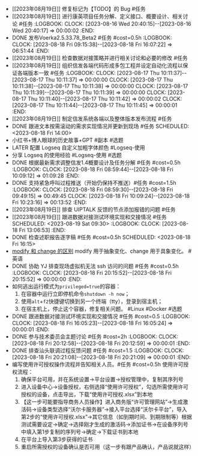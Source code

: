 - [[2023年08月19日]] 修复标记为【TODO】的 Bug #任务
- [[2023年08月19日]] 进行康英项目任务分解、定义接口、概要设计、相关讨论 #任务
  :LOGBOOK:
  CLOCK: [2023-08-16 Wed 20:40:15]--[2023-08-16 Wed 20:40:17] =>  00:00:02
  :END:
- DONE 发布Voerka2.5.33.78_Beta2 #任务 #cost=0.5h
  :LOGBOOK:
  CLOCK: [2023-08-18 Fri 09:15:38]--[2023-08-18 Fri 16:07:22] =>  06:51:44
  :END:
- [[2023年08月19日]] 检查数据对接策略并进行相关讨论和必要的修改 #任务
- [[2023年08月19日]] 组织信发各端代码形成多包工程并设定自动化流程以保证各端版本一致 #任务
  :LOGBOOK:
  CLOCK: [2023-08-17 Thu 10:11:37]--[2023-08-17 Thu 10:11:37] =>  00:00:00
  CLOCK: [2023-08-17 Thu 10:11:38]--[2023-08-17 Thu 10:11:38] =>  00:00:00
  CLOCK: [2023-08-17 Thu 10:11:39]--[2023-08-17 Thu 10:11:39] =>  00:00:00
  CLOCK: [2023-08-17 Thu 10:11:40]--[2023-08-17 Thu 10:11:42] =>  00:00:02
  CLOCK: [2023-08-17 Thu 10:11:44]--[2023-08-17 Thu 10:11:45] =>  00:00:01
  :END:
- [[2023年08月19日]] 制定信发系统各端以及整体版本发布流程 #任务
- DONE 跟进文本按需滚动的需求实现情况并更新到现场 #任务
  SCHEDULED: <2023-08-18 Fri 14:00>
- 小红书+博人眼球的历史故事+GPT #副本 #选题
- LATER 配置 Logseq 自定义加粗字体颜色 #Logseq-使用
- 分享 Logseq 的使用经验 #Logseq-使用 #选题
- DONE 根据最新需求调整信发1.4概要设计及任务分解 #任务 #cost=0.5h
  :LOGBOOK:
  CLOCK: [2023-08-18 Fri 08:59:44]--[2023-08-18 Fri 10:09:12] =>  01:09:28
  :END:
- DONE 支持紧急呼叫过程推送（开始仍保持不推送）#任务 #cost=1.5h
  :LOGBOOK:
  CLOCK: [2023-08-18 Fri 08:59:30]--[2023-08-18 Fri 09:49:15] =>  00:49:45
  CLOCK: [2023-08-18 Fri 10:09:24]--[2023-08-18 Fri 10:23:16] =>  00:13:52
  :END:
- [[2023年08月19日]] 排查 UIPTALK 反馈的节点添加报错的问题 #任务
- [[2023年08月19日]] 跟进数据对接测试环境实现和交接情况 #任务
  SCHEDULED: <2023-08-19 Sat 09:30>
  :LOGBOOK:
  CLOCK: [2023-08-18 Fri 13:06:53]
  :END:
- DONE 检查述职报告逐字稿 #任务 #cost=0.5h 
  SCHEDULED: <2023-08-18 Fri 16:15>
- [modify 和 change 的区别](http://www.differencebetween.net/language/words-language/difference-between-modify-and-change/) modify 用于抽象变化、change 用于具象变化。 #英语
- DONE 协助 YJ 排查现场虚拟机无法 ssh 访问的问题 #任务 #cost=0.5h
  :LOGBOOK:
  CLOCK: [2023-08-18 Fri 20:15:52]--[2023-08-18 Fri 20:15:52] =>  00:00:00
  :END:
- 如何逃出运行模式为`privileged=true`的容器：
  1. 在容器中运行立即停机命令`shutdown -h now`；
  2. 使用`alt`+`f2`快捷键切换到另一个终端（tty），登录到宿主机；
  3. 在宿主机上，停止这个容器，修复相关问题。
  #Linux #Docker #选题
- DONE 跟进数据对接测试环境实现和交接情况 #任务 #cost=0.5
  :LOGBOOK:
  CLOCK: [2023-08-18 Fri 16:05:23]--[2023-08-18 Fri 16:05:24] =>  00:00:01
  :END:
- DONE 参与技术委员会主题讨论 #任务 #cost=2h
  :LOGBOOK:
  CLOCK: [2023-08-18 Fri 20:12:58]--[2023-08-18 Fri 20:12:59] =>  00:00:01
  :END:
- DONE 排查汕头联调过程反馈问题 #任务 #cost=1.5
  :LOGBOOK:
  CLOCK: [2023-08-18 Fri 20:21:08]--[2023-08-18 Fri 20:21:09] =>  00:00:01
  :END:
- 编写使用许可授权操作流程并告知相关人员。#任务 #cost=0.5h 
  使用许可授权流程：
  1. 确保平台可用，并在系统设置→平台设置→授权管理中，复制其序列号
  2. 进入设备中心→设备授权，右侧选择“使用许可授权”，勾选所需使用许可授权的设备，点击导出，下载“使用许可授权.xlsx”到本地
  3. 【这一步可能要指导商务人员操作】进入商务版“许可管理网站”→生成激活码→设备类型选择“沃尔卡服务器”→接入平台选择“沃尔卡平台”，导入第2步的“使用许可授权.xlsx”→其它信息（如到期时间、到期限制等）根据测试需要设定→确定→选择刚才生成的激活码→添加证书→在设备序列号中填入第1步复制的序列号→确定→下载证书到本地
  4. 在平台上导入第3步获得的证书
  5. 重启所需授权的设备确认是否可用（这一步有跟产品确认，产品说就这样）